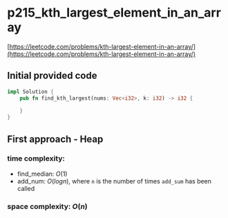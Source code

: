 # p215_kth_largest_element_in_an_array
[https://leetcode.com/problems/kth-largest-element-in-an-array/](https://leetcode.com/problems/kth-largest-element-in-an-array/)

## Initial provided code
```Rust
impl Solution {
    pub fn find_kth_largest(nums: Vec<i32>, k: i32) -> i32 {
        
    }
}
```

## First approach - Heap

### time complexity:
- find_median: $O(1)$
- add_num: $O(log n)$, where `n` is the number of times `add_sum` has been called


### space complexity: $O(n)$


